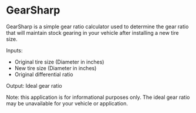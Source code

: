 # GearSharp
GearSharp is a simple gear ratio calculator used to determine the gear ratio that will maintain stock gearing in your vehicle after installing a new tire size.

Inputs:  
- Original tire size (Diameter in inches)  
- New tire size (Diameter in inches)  
- Original differential ratio  

Output: Ideal gear ratio


Note: this application is for informational purposes only. The ideal gear ratio may be unavailable for your vehicle or application.
